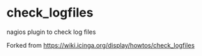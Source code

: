 # check_logfiles
nagios plugin to check log files

Forked from https://wiki.icinga.org/display/howtos/check_logfiles
